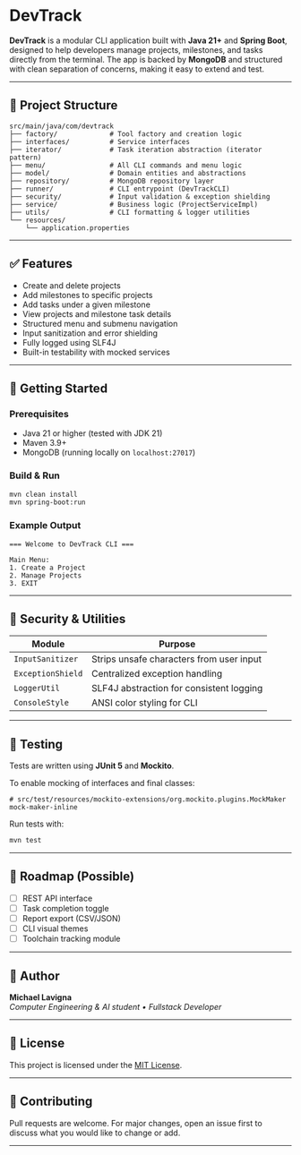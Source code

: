 # DevTrack

**DevTrack** is a modular CLI application built with **Java 21+** and **Spring Boot**, designed to help developers manage projects, milestones, and tasks directly from the terminal. The app is backed by **MongoDB** and structured with clean separation of concerns, making it easy to extend and test.

---

## 📂 Project Structure

```
src/main/java/com/devtrack
├── factory/             # Tool factory and creation logic
├── interfaces/          # Service interfaces
├── iterator/            # Task iteration abstraction (iterator pattern)
├── menu/                # All CLI commands and menu logic
├── model/               # Domain entities and abstractions
├── repository/          # MongoDB repository layer
├── runner/              # CLI entrypoint (DevTrackCLI)
├── security/            # Input validation & exception shielding
├── service/             # Business logic (ProjectServiceImpl)
├── utils/               # CLI formatting & logger utilities
└── resources/
    └── application.properties
```

---

## ✅ Features

- Create and delete projects
- Add milestones to specific projects
- Add tasks under a given milestone
- View projects and milestone task details
- Structured menu and submenu navigation
- Input sanitization and error shielding
- Fully logged using SLF4J
- Built-in testability with mocked services

---

## 🚀 Getting Started

### Prerequisites

- Java 21 or higher (tested with JDK 21)
- Maven 3.9+
- MongoDB (running locally on `localhost:27017`)

### Build & Run

```bash
mvn clean install
mvn spring-boot:run
```

### Example Output

```
=== Welcome to DevTrack CLI ===

Main Menu:
1. Create a Project
2. Manage Projects
3. EXIT
```

---

## 🔐 Security & Utilities

| Module               | Purpose                                  |
|----------------------|------------------------------------------|
| `InputSanitizer`     | Strips unsafe characters from user input |
| `ExceptionShield`    | Centralized exception handling           |
| `LoggerUtil`         | SLF4J abstraction for consistent logging |
| `ConsoleStyle`       | ANSI color styling for CLI               |

---

## 🧪 Testing

Tests are written using **JUnit 5** and **Mockito**.

To enable mocking of interfaces and final classes:

```
# src/test/resources/mockito-extensions/org.mockito.plugins.MockMaker
mock-maker-inline
```

Run tests with:

```bash
mvn test
```

---

## 📌 Roadmap (Possible)

- [ ] REST API interface
- [ ] Task completion toggle
- [ ] Report export (CSV/JSON)
- [ ] CLI visual themes
- [ ] Toolchain tracking module

---

## 👤 Author

**Michael Lavigna**  
*Computer Engineering & AI student • Fullstack Developer*

---

## 📄 License

This project is licensed under the [MIT License](https://opensource.org/licenses/MIT).

---

## 🙋 Contributing

Pull requests are welcome. For major changes, open an issue first to discuss what you would like to change or add.

---